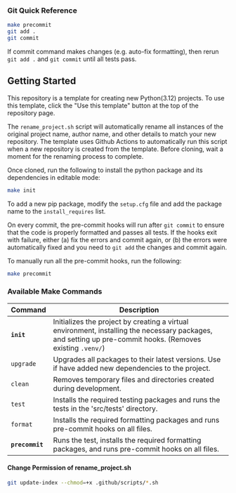 
### Git Quick Reference

```bash
make precommit
git add .
git commit
```

If commit command makes changes (e.g. auto-fix formatting), then rerun `git add .` and `git commit` until all tests pass.

## Getting Started

This repository is a template for creating new Python(3.12) projects. To use this template, click the "Use this template" button at the top of the repository page.

The `rename_project.sh` script will automatically rename all instances of the original project name, author name, and other details to match your new repository. The template uses Github Actions to automatically run this script when a new repository is created from the template. Before cloning, wait a moment for the renaming process to complete.

Once cloned, run the following to install the python package and its dependencies in editable mode:

```bash
make init
```

To add a new pip package, modify the `setup.cfg` file and add the package name to the `install_requires` list.

On every commit, the pre-commit hooks will run after `git commit` to ensure that the code is properly formatted and passes all tests. If the hooks exit with failure, either (a) fix the errors and commit again, or (b) the errors were automatically fixed and you need to `git add` the changes and commit again.

To manually run all the pre-commit hooks, run the following:

```bash
make precommit
```

### Available Make Commands

| Command         | Description                                                                                                                                                |
| --------------- | ---------------------------------------------------------------------------------------------------------------------------------------------------------- |
| **`init`**      | Initializes the project by creating a virtual environment, installing the necessary packages, and setting up pre-commit hooks. (Removes existing `.venv/`) |
| `upgrade`       | Upgrades all packages to their latest versions. Use if have added new dependencies to the project.                                                         |
| `clean`         | Removes temporary files and directories created during development.                                                                                        |
| `test`          | Installs the required testing packages and runs the tests in the 'src/tests' directory.                                                                    |
| `format`        | Installs the required formatting packages and runs pre-commit hooks on all files.                                                                          |
| **`precommit`** | Runs the test, installs the required formatting packages, and runs pre-commit hooks on all files.                                                          |

#### Change Permission of rename_project.sh

```bash
git update-index --chmod=+x .github/scripts/*.sh
```
